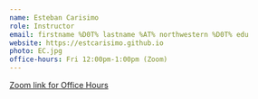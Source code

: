 ```yaml
---
name: Esteban Carisimo
role: Instructor
email: firstname %D0T% lastname %AT% northwestern %D0T% edu
website: https://estcarisimo.github.io
photo: EC.jpg
office-hours: Fri 12:00pm-1:00pm (Zoom)
---
```


[Zoom link for Office Hours](https://northwestern.zoom.us/j/95312343747)
